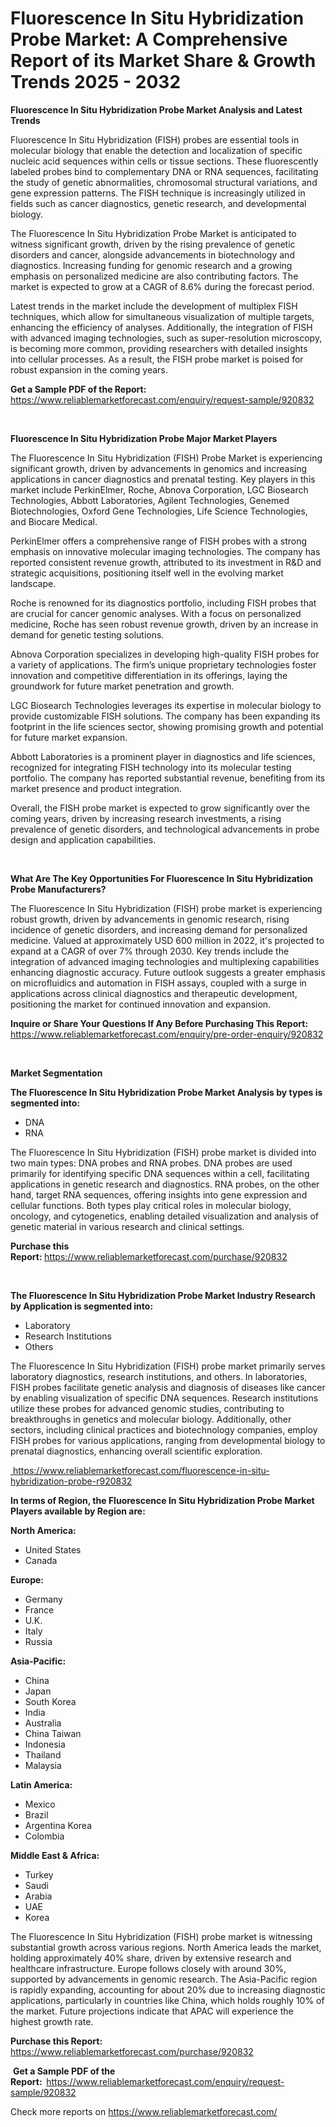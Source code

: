 <p><h1>Fluorescence In Situ Hybridization Probe Market: A Comprehensive Report of its Market Share & Growth Trends 2025 - 2032</h1></p><p><strong>Fluorescence In Situ Hybridization Probe Market Analysis and Latest Trends</strong></p>
<p><p>Fluorescence In Situ Hybridization (FISH) probes are essential tools in molecular biology that enable the detection and localization of specific nucleic acid sequences within cells or tissue sections. These fluorescently labeled probes bind to complementary DNA or RNA sequences, facilitating the study of genetic abnormalities, chromosomal structural variations, and gene expression patterns. The FISH technique is increasingly utilized in fields such as cancer diagnostics, genetic research, and developmental biology.</p><p>The Fluorescence In Situ Hybridization Probe Market is anticipated to witness significant growth, driven by the rising prevalence of genetic disorders and cancer, alongside advancements in biotechnology and diagnostics. Increasing funding for genomic research and a growing emphasis on personalized medicine are also contributing factors. The market is expected to grow at a CAGR of 8.6% during the forecast period. </p><p>Latest trends in the market include the development of multiplex FISH techniques, which allow for simultaneous visualization of multiple targets, enhancing the efficiency of analyses. Additionally, the integration of FISH with advanced imaging technologies, such as super-resolution microscopy, is becoming more common, providing researchers with detailed insights into cellular processes. As a result, the FISH probe market is poised for robust expansion in the coming years.</p></p>
<p><strong>Get a Sample PDF of the Report:&nbsp;</strong> <a href="https://www.reliablemarketforecast.com/enquiry/request-sample/920832?utm_campaign=3081&utm_medium=2&utm_source=Github&utm_content=ia&utm_term=06032025&utm_id=fluorescence-in-situ-hybridization-probe">https://www.reliablemarketforecast.com/enquiry/request-sample/920832</a></p>
<p>&nbsp;</p>
<p><strong>Fluorescence In Situ Hybridization Probe Major Market Players</strong></p>
<p><p>The Fluorescence In Situ Hybridization (FISH) Probe Market is experiencing significant growth, driven by advancements in genomics and increasing applications in cancer diagnostics and prenatal testing. Key players in this market include PerkinElmer, Roche, Abnova Corporation, LGC Biosearch Technologies, Abbott Laboratories, Agilent Technologies, Genemed Biotechnologies, Oxford Gene Technologies, Life Science Technologies, and Biocare Medical.</p><p>PerkinElmer offers a comprehensive range of FISH probes with a strong emphasis on innovative molecular imaging technologies. The company has reported consistent revenue growth, attributed to its investment in R&D and strategic acquisitions, positioning itself well in the evolving market landscape.</p><p>Roche is renowned for its diagnostics portfolio, including FISH probes that are crucial for cancer genomic analyses. With a focus on personalized medicine, Roche has seen robust revenue growth, driven by an increase in demand for genetic testing solutions.</p><p>Abnova Corporation specializes in developing high-quality FISH probes for a variety of applications. The firm’s unique proprietary technologies foster innovation and competitive differentiation in its offerings, laying the groundwork for future market penetration and growth.</p><p>LGC Biosearch Technologies leverages its expertise in molecular biology to provide customizable FISH solutions. The company has been expanding its footprint in the life sciences sector, showing promising growth and potential for future market expansion.</p><p>Abbott Laboratories is a prominent player in diagnostics and life sciences, recognized for integrating FISH technology into its molecular testing portfolio. The company has reported substantial revenue, benefiting from its market presence and product integration.</p><p>Overall, the FISH probe market is expected to grow significantly over the coming years, driven by increasing research investments, a rising prevalence of genetic disorders, and technological advancements in probe design and application capabilities.</p></p>
<p>&nbsp;</p>
<p><strong>What Are The Key Opportunities For Fluorescence In Situ Hybridization Probe Manufacturers?</strong></p>
<p><p>The Fluorescence In Situ Hybridization (FISH) probe market is experiencing robust growth, driven by advancements in genomic research, rising incidence of genetic disorders, and increasing demand for personalized medicine. Valued at approximately USD 600 million in 2022, it's projected to expand at a CAGR of over 7% through 2030. Key trends include the integration of advanced imaging technologies and multiplexing capabilities enhancing diagnostic accuracy. Future outlook suggests a greater emphasis on microfluidics and automation in FISH assays, coupled with a surge in applications across clinical diagnostics and therapeutic development, positioning the market for continued innovation and expansion.</p></p>
<p><strong>Inquire or Share Your Questions If Any Before Purchasing This Report:</strong> <a href="https://www.reliablemarketforecast.com/enquiry/pre-order-enquiry/920832?utm_campaign=3081&utm_medium=2&utm_source=Github&utm_content=ia&utm_term=06032025&utm_id=fluorescence-in-situ-hybridization-probe">https://www.reliablemarketforecast.com/enquiry/pre-order-enquiry/920832</a></p>
<p>&nbsp;</p>
<p><strong>Market Segmentation</strong></p>
<p><strong>The Fluorescence In Situ Hybridization Probe Market Analysis by types is segmented into:</strong></p>
<p><ul><li>DNA</li><li>RNA</li></ul></p>
<p><p>The Fluorescence In Situ Hybridization (FISH) probe market is divided into two main types: DNA probes and RNA probes. DNA probes are used primarily for identifying specific DNA sequences within a cell, facilitating applications in genetic research and diagnostics. RNA probes, on the other hand, target RNA sequences, offering insights into gene expression and cellular functions. Both types play critical roles in molecular biology, oncology, and cytogenetics, enabling detailed visualization and analysis of genetic material in various research and clinical settings.</p></p>
<p><strong>Purchase this Report:&nbsp;</strong><a href="https://www.reliablemarketforecast.com/purchase/920832?utm_campaign=3081&utm_medium=2&utm_source=Github&utm_content=ia&utm_term=06032025&utm_id=fluorescence-in-situ-hybridization-probe">https://www.reliablemarketforecast.com/purchase/920832</a></p>
<p>&nbsp;</p>
<p><strong>The Fluorescence In Situ Hybridization Probe Market Industry Research by Application is segmented into:</strong></p>
<p><ul><li>Laboratory</li><li>Research Institutions</li><li>Others</li></ul></p>
<p><p>The Fluorescence In Situ Hybridization (FISH) probe market primarily serves laboratory diagnostics, research institutions, and others. In laboratories, FISH probes facilitate genetic analysis and diagnosis of diseases like cancer by enabling visualization of specific DNA sequences. Research institutions utilize these probes for advanced genomic studies, contributing to breakthroughs in genetics and molecular biology. Additionally, other sectors, including clinical practices and biotechnology companies, employ FISH probes for various applications, ranging from developmental biology to prenatal diagnostics, enhancing overall scientific exploration.</p></p>
<p><a href="https://www.reliablemarketforecast.com/fluorescence-in-situ-hybridization-probe-r920832?utm_campaign=3081&utm_medium=2&utm_source=Github&utm_content=ia&utm_term=06032025&utm_id=fluorescence-in-situ-hybridization-probe">&nbsp;https://www.reliablemarketforecast.com/fluorescence-in-situ-hybridization-probe-r920832</a></p>
<p><strong>In terms of Region, the Fluorescence In Situ Hybridization Probe Market Players available by Region are:</strong></p>
<p>
    <p> <strong> North America: </strong>
        <ul>
            <li>United States</li>
            <li>Canada</li>
        </ul>
        </p> 
    <p> <strong> Europe: </strong>
        <ul>
            <li>Germany</li>
            <li>France</li>
            <li>U.K.</li>
            <li>Italy</li>
            <li>Russia</li>
        </ul>
        </p> 
    <p> <strong> Asia-Pacific: </strong>
        <ul>
            <li>China</li>
            <li>Japan</li>
            <li>South Korea</li>
            <li>India</li>
            <li>Australia</li>
            <li>China Taiwan</li>
            <li>Indonesia</li>
            <li>Thailand</li>
            <li>Malaysia</li>
        </ul>
        </p> 
    <p> <strong> Latin America: </strong>
        <ul>
            <li>Mexico</li>
            <li>Brazil</li>
            <li>Argentina Korea</li>
            <li>Colombia</li>
        </ul>
        </p> 
    <p> <strong> Middle East & Africa: </strong>
        <ul>
            <li>Turkey</li>
            <li>Saudi</li>
            <li>Arabia</li>
            <li>UAE</li>
            <li>Korea</li>
        </ul>
    </p>
    </p>
<p><p>The Fluorescence In Situ Hybridization (FISH) probe market is witnessing substantial growth across various regions. North America leads the market, holding approximately 40% share, driven by extensive research and healthcare infrastructure. Europe follows closely with around 30%, supported by advancements in genomic research. The Asia-Pacific region is rapidly expanding, accounting for about 20% due to increasing diagnostic applications, particularly in countries like China, which holds roughly 10% of the market. Future projections indicate that APAC will experience the highest growth rate.</p></p>
<p><strong>Purchase this Report: </strong><a href="https://www.reliablemarketforecast.com/purchase/920832?utm_campaign=3081&utm_medium=2&utm_source=Github&utm_content=ia&utm_term=06032025&utm_id=fluorescence-in-situ-hybridization-probe">https://www.reliablemarketforecast.com/purchase/920832</a></p>
<p>&nbsp;<strong>Get a Sample PDF of the Report:&nbsp;&nbsp;</strong><a href="https://www.reliablemarketforecast.com/enquiry/request-sample/920832?utm_campaign=3081&utm_medium=2&utm_source=Github&utm_content=ia&utm_term=06032025&utm_id=fluorescence-in-situ-hybridization-probe">https://www.reliablemarketforecast.com/enquiry/request-sample/920832</a></p>
<p><strong></strong></p>
<p>Check more reports on <a href="https://www.reliablemarketforecast.com/?utm_campaign=3081&utm_medium=2&utm_source=Github&utm_content=ia&utm_term=06032025&utm_id=fluorescence-in-situ-hybridization-probe">https://www.reliablemarketforecast.com/</a></p>